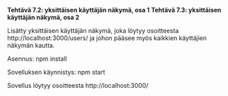 **Tehtävä 7.2: yksittäisen käyttäjän näkymä, osa 1**
**Tehtävä 7.3: yksittäisen käyttäjän näkymä, osa 2**

Lisätty yksittäisen käyttäjän näkymä, joka löytyy osoitteesta http://localhost:3000/users/<id> ja johon pääsee myös kaikkien käyttäjien näkymän kautta. 

Asennus:
    npm install

Sovelluksen käynnistys:
    npm start

Sovellus löytyy osoitteesta http://localhost:3000/
